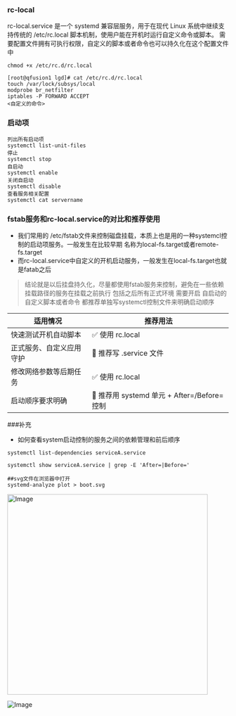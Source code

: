 ### **rc-local**
rc-local.service 是一个 systemd 兼容层服务，用于在现代 Linux 系统中继续支持传统的 /etc/rc.local 脚本机制，使用户能在开机时运行自定义命令或脚本。
需要配置文件拥有可执行权限，自定义的脚本或者命令也可以持久化在这个配置文件中
```
chmod +x /etc/rc.d/rc.local

[root@qfusion1 lgd]# cat /etc/rc.d/rc.local
touch /var/lock/subsys/local
modprobe br_netfilter
iptables -P FORWARD ACCEPT
<自定义的命令>
``` 
### **启动项**
```
列出所有启动项
systemctl list-unit-files
停止
systemctl stop
自启动
systemctl enable
关闭自启动
systemctl disable
查看服务相关配置
systemctl cat servername

``` 
### fstab服务和rc-local.service的对比和推荐使用
-  我们常用的 /etc/fstab文件来控制磁盘挂载，本质上也是用的一种systemcl控制的启动项服务。一般发生在比较早期
名称为local-fs.target或者remote-fs.target
-  而rc-local.service中自定义的开机启动服务，一般发生在local-fs.target也就是fatab之后

> 结论就是以后挂盘持久化，尽量都使用fstab服务来控制，避免在一些依赖挂载路径的服务在挂载之前执行
> 包括之后所有正式环境 需要开启 自启动的自定义脚本或者命令 都推荐单独写systemctl控制文件来明确启动顺序

| 适用情况 | 推荐用法 |
|--------|--------|
| 快速测试开机自动脚本 | ✅ 使用 rc.local |
| 正式服务、自定义应用守护| 🚫 推荐写 .service 文件 |
| 修改网络参数等后期任务 |  ✅ 使用 rc.local|
| 启动顺序要求明确 | 🚫 推荐用 systemd 单元 + After=/Before= 控制 |
###补充
- 如何查看system启动控制的服务之间的依赖管理和前后顺序
```
systemctl list-dependencies serviceA.service

systemctl show serviceA.service | grep -E 'After=|Before='

##svg文件在浏览器中打开
systemd-analyze plot > boot.svg
``` 
<img width="456" alt="Image" src="https://github.com/user-attachments/assets/f1206eb8-8d9a-4e58-922d-306ef5c8708c" />

![Image](https://github.com/user-attachments/assets/64290542-d167-4a05-a8e6-04741e4668b7)